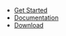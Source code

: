 - [Get Started](https://github.com/PrismaUI-SKSE/PrismaUI-Wiki/wiki/1.-Get-Started)
- [Documentation](https://github.com/PrismaUI-SKSE/PrismaUI-Wiki/wiki/2.-API)
- [Download](https://github.com/PrismaUI-SKSE/PrismaUI-Wiki/releases)
